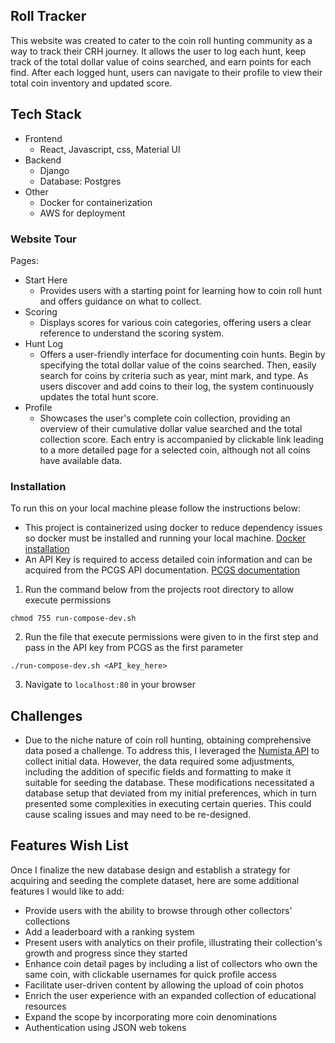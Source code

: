 ## Roll Tracker

This website was created to cater to the coin roll hunting community as a way to track their CRH journey. It allows the user to log each hunt, keep track of the total dollar value of coins searched, and earn points for each find.  After each logged hunt, users can navigate to their profile to view their total coin inventory and updated score.

## Tech Stack
- Frontend
	- React, Javascript, css, Material UI
- Backend
	- Django
	- Database: Postgres
- Other
	- Docker for containerization
	- AWS for deployment
### Website Tour
Pages:
- Start Here
	- Provides users with a starting point for learning how to coin roll hunt and offers guidance on what to collect.
- Scoring 
	- Displays scores for various coin categories, offering users a clear reference to understand the scoring system.
- Hunt Log
	- Offers a user-friendly interface for documenting coin hunts. Begin by specifying the total dollar value of the coins searched. Then, easily search for coins by criteria such as year, mint mark, and type. As users discover and add coins to their log, the system continuously updates the total hunt score.
- Profile
	- Showcases the user's complete coin collection, providing an overview of their cumulative dollar value searched and the total collection score. Each entry is accompanied by clickable link leading to a more detailed page for a selected coin, although not all coins have available data. 

### Installation
To run this on your local machine please follow the instructions below:

- This project is containerized using docker to reduce dependency issues so docker must be installed and running your local machine. [Docker installation](https://www.docker.com/get-started/)
- An API Key is required to access detailed coin information and can be acquired from the PCGS API documentation. [PCGS documentation](https://www.pcgs.com/publicapi/documentation)

1. Run the command below from the projects root directory to allow execute permissions

```
chmod 755 run-compose-dev.sh
```

2. Run the file that execute permissions were given to in the first step and pass in the API key from PCGS as the first parameter

```
./run-compose-dev.sh <API_key_here>
```

3. Navigate to `localhost:80` in your browser


## Challenges

- Due to the niche nature of coin roll hunting, obtaining comprehensive data posed a challenge. To address this, I leveraged the [Numista API](https://en.numista.com/api/doc/index.php) to collect initial data. However, the data required some adjustments, including the addition of specific fields and formatting to make it suitable for seeding the database. These modifications necessitated a database setup that deviated from my initial preferences, which in turn presented some complexities in executing certain queries. This could cause scaling issues and may need to be re-designed.

## Features Wish List 

Once I finalize the new database design and establish a strategy for acquiring and seeding the complete dataset, here are some additional features I would like to add:

- Provide users with the ability to browse through other collectors' collections
- Add a leaderboard with a ranking system
- Present users with analytics on their profile, illustrating their collection's growth and progress since they started
- Enhance coin detail pages by including a list of collectors who own the same coin, with clickable usernames for quick profile access
- Facilitate user-driven content by allowing the upload of coin photos
- Enrich the user experience with an expanded collection of educational resources
- Expand the scope by incorporating more coin denominations
- Authentication using JSON web tokens
